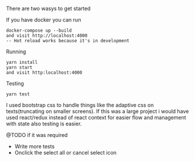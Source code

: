 There are two wasys to get started

If you have docker you can run

```
docker-compose up --build
and visit http://localhost:4000
-- Hot reload works because it's in development
```

Running

```
yarn install
yarn start
and visit http:localhost:4000
```

Testing

```
yarn test
```

I used bootstrap css to handle things like the adaptive css on texts(truncating on smaller screens).
If this was a large project i would have used react/redux instead of react context for easier flow and management with state also testing is easier.

@TODO if it was required
- Write more tests
- Onclick the select all or cancel select icon
